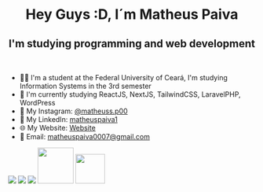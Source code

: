 <h1 align="center"> Hey Guys :D, I´m Matheus Paiva </h1>
<h2 align="center"> I'm studying programming and web development </h2>
<br>


<ul>
<li> 👨‍💻 I'm a student at the Federal University of Ceará, I'm studying Information Systems in the 3rd semester  </b>
<li> 📕 I'm currently studying ReactJS, NextJS, TailwindCSS, LaravelPHP, WordPress </b>
<li> 📸 My Instagram: <a href = "https://www.instagram.com/matheuss.p00/"> @matheuss.p00 </a>
<li> 🪪 My LinkedIn: <a href = "https://www.linkedin.com/in/matheus-paiva-51b1751b1/"> matheuspaiva1 </a>
<li> 🌐 My Website: <a href = "https://meu-portfolio-zeta-two.vercel.app/">Website</a>
<li> 📩 Email: <a href = "matheuspaiva0007@gmail.com"> matheuspaiva0007@gmail.com </a>


</ul>

 <img src="https://img.shields.io/badge/javascript%20-%23323330.svg?&style=for-the-badge&logo=javascript&logoColor=%23F7DF1E"> <img src="https://img.shields.io/badge/react%20-%23323330.svg?&style=for-the-badge&logo=react&logoColor=%fffff"> <img src="https://img.shields.io/badge/Angular%20-%23323330.svg?&style=for-the-badge&logo=angular&logoColor=%FF4500"> <img src="https://img.shields.io/badge/html-%23239120.svg?&style=flat-square&logo=html5&logoColor=white" width="73px"> <img src="https://img.shields.io/badge/css-%23239120.svg?&style=flat-square&logo=css3&logoColor=white" width="60px"> 
